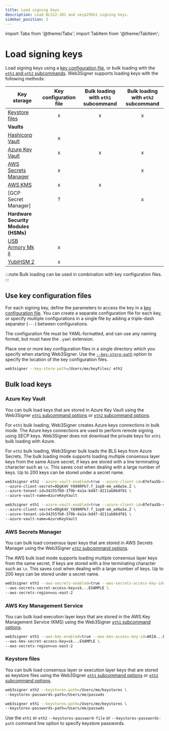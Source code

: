 ```yaml
---
title: Load signing keys
description: Load BLS12-381 and secp256k1 signing keys.
sidebar_position: 3
---
```

import Tabs from '@theme/Tabs';
import TabItem from '@theme/TabItem';

# Load signing keys

Load signing keys using a [key configuration file], or bulk loading with the [`eth1` and `eth2` subcommands]. 
Web3Signer supports loading keys with the following methods: 

| Key storage                          | Key configuration file | Bulk loading with `eth1` subcommand | Bulk loading with `eth2` subcommand | 
|--------------------------------------|:----------------------:|:-----------------------------------:|:-----------------------------------:|
| [Keystore files]                     |           x            |                  x                  |                  x                  | 
| **Vaults**                           | 
| [Hashicorp Vault]                    |           x            |                                     |                                     | 
| [Azure Key Vault]                    |           x            |                  x                  |                  x                  | 
| [AWS Secrets Manager]                |           x            |                                     |                  x                  | 
| [AWS KMS]                            |           x            |                  x                  |                                     | 
| [GCP Secret Manager]                 |           ?            |                                     |                  x                  | 
| **Hardware Security Modules (HSMs)** |           
| [USB Armory Mk II]                   |           x            |                                     |                                     |
| [YubiHSM 2]                          |           x            |                                     |                                     |

:::note
Bulk loading can be used in combination with key configuration files.
:::

## Use key configuration files

For each signing key, define the parameters to access the key in a [key configuration file].
You can create a separate configuration file for each key, or specify multiple configurations in a
single file by adding a triple-dash separator (`---`) between configurations.

The configuration file must be YAML-formatted, and can use any naming format, but must have the `.yaml` extension.

Place one or more key configuration files in a single directory which you specify when starting Web3Signer.
Use the [`--key-store-path`](../reference/cli/options.md#key-store-path) option to specify the
location of the key configuration files.

```bash
web3signer --key-store-path=/Users/me/keyFiles/ eth2
```

## Bulk load keys

### Azure Key Vault

You can bulk load keys that are stored in Azure Key Vault using the Web3Signer
[`eth1` subcommand options](../reference/cli/subcommands.md#eth1) or
[`eth2` subcommand options](../reference/cli/subcommands.md#eth2).

For `eth1` bulk loading, Web3Signer creates Azure keys connections in bulk mode. The Azure keys
connections are used to perform remote signing using SECP keys. Web3Signer does not download the private keys for `eth1` bulk loading with Azure.

For `eth2` bulk loading, Web3Signer bulk loads the BLS keys from Azure Secrets. The bulk loading
mode supports loading multiple consensus layer keys from the same Azure secret, if keys are stored with a line terminating character such as `\n`.
This saves cost when dealing with a large number of keys.
Up to 200 keys can be stored under a secret name.

<Tabs>

  <TabItem value="Consensus layer client" label="Consensus layer client" default>

```bash
web3signer eth2 --azure-vault-enabled=true --azure-client-id=87efaa5b-4029-4b54-98bb2e2e8a11 \
--azure-client-secret=0DgK4V_YA99RPk7.f_1op0-em_a46wSe.Z \
--azure-tenant-id=34255fb0-379b-4a1a-bd47-d211ab86df81 \
--azure-vault-name=AzureKeyVault
```

  </TabItem>
  <TabItem value="Execution layer client" label="Execution layer client" >

```bash
web3signer eth1 --azure-vault-enabled=true --azure-client-id=87efaa5b-4029-4b54-98bb2e2e8a11 \
--azure-client-secret=0DgK4V_YA99RPk7.f_1op0-em_a46wSe.Z \
--azure-tenant-id=34255fb0-379b-4a1a-bd47-d211ab86df81 \
--azure-vault-name=AzureKeyVault
```

  </TabItem>
</Tabs>

### AWS Secrets Manager

You can bulk load consensus layer keys that are stored in AWS Secrets Manager using the Web3Signer
[`eth2` subcommand options](../reference/cli/subcommands.md#eth2).

The AWS bulk load mode supports loading multiple consensus layer keys from the same secret, if keys
are stored with a line terminating character such as `\n`.
This saves cost when dealing with a large number of keys.
Up to 200 keys can be stored under a secret name.

```bash
web3signer eth2 --aws-secrets-enabled=true --aws-secrets-access-key-id=AKIA...EXAMPLE \
--aws-secrets-secret-access-key=sk...EXAMPLE \
--aws-secrets-region=us-east-2
```

### AWS Key Management Service

You can bulk load execution layer keys that are stored in the AWS Key Management Service (KMS) using
the Web3Signer [`eth1` subcommand options](../reference/cli/subcommands.md#eth1).

```bash 
web3signer eth1 --aws-kms-enabled=true --aws-kms-access-key-id=AKIA...EXAMPLE \
--aws-kms-secret-access-key=sk...EXAMPLE \
--aws-secrets-region=us-east-2
```

### Keystore files

You can bulk load consensus layer or execution layer keys that are stored as keystore files using the Web3Signer
[`eth1` subcommand options](../reference/cli/subcommands.md#eth1) or
[`eth2` subcommand options](../reference/cli/subcommands.md#eth2).

<Tabs>

  <TabItem value="Consensus layer client" label="Consensus layer client" default>

```bash
web3signer eth2 --keystores-path=/Users/me/keystores \
--keystores-passwords-path=/Users/me/passwds
```

  </TabItem>
  <TabItem value="Execution layer client" label="Execution layer client" >

```bash
web3signer eth1 --keystores-path=/Users/me/keystores \
--keystores-passwords-path=/Users/me/passwds
```

  </TabItem>
</Tabs>

Use the `eth1` or `eth2` `--keystores-password-file` or `--keystores-passwords-path` command line option to specify
keystore passwords.

<!-- Link -->

[key configuration file]: ../reference/key-config-file-params.md
[Creating a key configuration file]: #use-key-configuration-files
[`eth1` and `eth2` subcommands]: ../reference/cli/subcommands.md
[Azure Key Vault]: #azure-key-vault
[AWS Secrets Manager]: #aws-secrets-manager
[keystore files]: #keystore-files
[AWS KMS]: #aws-key-management-service
[keystore files]: #keystore-files
[Hashicorp Vault]: #use-key-configuration-files
[USB Armory Mk II]: #use-key-configuration-files
[YubiHSM 2]: #use-key-configuration-files